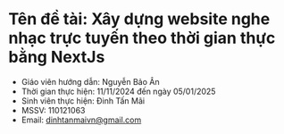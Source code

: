 # Tên đề tài: Xây dựng website nghe nhạc trực tuyến theo thời gian thực bằng NextJs

* Giáo viên hướng dẫn: Nguyễn Bảo Ân
* Thời gian thực hiện: 11/11/2024 đến ngày 05/01/2025
* Sinh viên thực hiện: Đinh Tấn Mãi       
* MSSV: 110121063
* Email: dinhtanmaivn@gmail.com